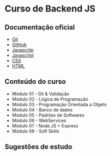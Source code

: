 # Curso de Backend JS



## Documentação oficial

- [Git](https://git-scm.com/doc)
- [GitHub](https://docs.github.com/pt)
- [Javascritp](https://javascript.info/)
- [Javascript](https://developer.mozilla.org/pt-BR/docs/Web/JavaScript)
- [CSS](https://developer.mozilla.org/pt-BR/docs/Web/CSS)
- [HTML](https://developer.mozilla.org/pt-BR/docs/Web/HTML)

## Conteúdo do curso

- Módulo 01 - Git \& Validação
- Módulo 02 - Lógica de Programação
- Módulo 03 - Programação Orientada a Objeto
- Módulo 04 - Banco de dados
- Módulo 05 - Padrões de Softwares
- Módulo 06 - WebServices
- Módulo 07 - Node.JS + Express
- Módulo 08 - Soft Skills

## Sugestões de estudo



